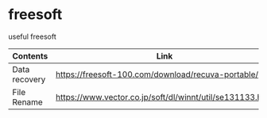 # freesoft
useful freesoft

| Contents | Link |
----|---- 
| Data recovery | https://freesoft-100.com/download/recuva-portable/ |
| File Rename | https://www.vector.co.jp/soft/dl/winnt/util/se131133.html |  



